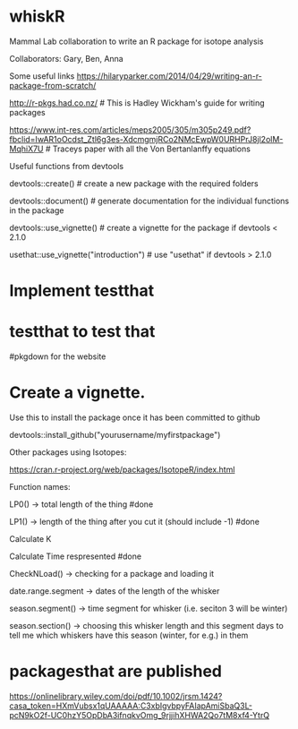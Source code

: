 # whiskR

Mammal Lab collaboration to write an R package for isotope analysis

Collaborators: Gary, Ben, Anna 

Some useful links
https://hilaryparker.com/2014/04/29/writing-an-r-package-from-scratch/

http://r-pkgs.had.co.nz/  # This is Hadley Wickham's guide for writing packages

https://www.int-res.com/articles/meps2005/305/m305p249.pdf?fbclid=IwAR1oOcdst_Ztl6g3es-XdcmgmjRCo2NMcEwpW0URHPrJ8jl2olM-MqhiX7U # Traceys paper with all the Von Bertanlanffy equations

Useful functions from devtools

devtools::create() # create a new package with the required folders

devtools::document() # generate documentation for the individual functions in the package

devtools::use_vignette() # create a vignette for the package if devtools < 2.1.0

usethat::use_vignette("introduction") # use "usethat" if devtools > 2.1.0

# Implement testthat


# testthat to test that 


#pkgdown for the website


# Create a vignette.





Use this to install the package once it has been committed to github

devtools::install_github("yourusername/myfirstpackage")


Other packages using Isotopes:

https://cran.r-project.org/web/packages/IsotopeR/index.html




Function names:

LP0() -> total length of the thing #done


LP1() -> length of the thing after you cut it (should include -1) #done


Calculate K


Calculate Time respresented #done




CheckNLoad() -> checking for a package and loading it


date.range.segment -> dates of the length of the whisker


season.segment() -> time segment for whisker (i.e. seciton 3 will be winter)


season.section() -> choosing this whisker length and this segment days to tell me which whiskers have this season (winter, for e.g.) in them



# packagesthat are published

https://onlinelibrary.wiley.com/doi/pdf/10.1002/jrsm.1424?casa_token=HXmVubsx1qUAAAAA:C3xbIgvbpyFAIapAmiSbaQ3L-pcN9kO2f-UC0hzY5OpDbA3ifnqkvOmg_9rjjihXHWA2Qo7tM8xf4-YtrQ

